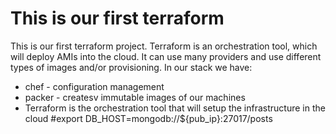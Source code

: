 # This is our first terraform

This is our first terraform project.
Terraform is an orchestration tool, which will deploy AMIs into the cloud.
It can use many providers and use different types of images and/or provisioning.
In our stack we have:
- chef - configuration management
- packer - createsv immutable images of our machines
- Terraform is the orchestration tool that will setup the infrastructure in the cloud
#export DB_HOST=mongodb://${pub_ip}:27017/posts
